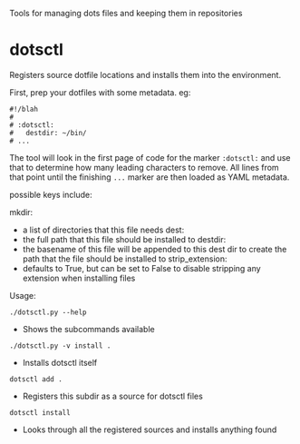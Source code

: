 Tools for managing dots files and keeping them in repositories

# dotsctl

Registers source dotfile locations and installs them into the environment.

First, prep your dotfiles with some metadata.  eg:

```
#!/blah
#
# :dotsctl:
#   destdir: ~/bin/
# ...
```

The tool will look in the first page of code for the marker `:dotsctl:` and
use that to determine how many leading characters to remove.  All lines from
that point until the finishing `...` marker are then loaded as  YAML metadata.

possible keys include:

mkdir:
- a list of directories that this file needs
dest:
- the full path that this file should be installed to
destdir:
- the basename of this file will be appended to this dest dir to create the
  path that the file should be installed to
strip_extension:
- defaults to True, but can be set to False to disable stripping any extension
  when installing files

Usage:

`./dotsctl.py --help`
- Shows the subcommands available

`./dotsctl.py -v install .`
- Installs dotsctl itself

`dotsctl add .`
- Registers this subdir as a source for dotsctl files

`dotsctl install`
- Looks through all the registered sources and installs anything found
